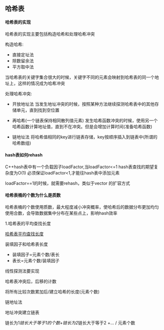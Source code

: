 ##   哈希表

#### 哈希表的实现

哈希表的实现主要包括构造哈希和处理哈希冲突

构造哈希:

- 直接定址法
- 除数留余法
- 平方取中法

当哈希表的关键字集合很大的时候，关键字不同的元素会映射到哈希表的同一个地址上，这样的情况成为哈希冲突

处理哈希冲突:

- 开放地址法
  当发生地址冲突的时候，按照某种方法继续探测哈希表中的其他存储单元，直到找到空位置

- 再哈希(一个链表保持相同散列值元素)
  发生哈希函数冲突的时候，使用另一个哈希函数计算地址值，直到不在冲突。但是会增加计算时间(准备哈希函数)

- 链地址法
  将哈希值相同的key进行链表存储，key按顺序插入到链表中(所谓的哈希数组)






#### hash表如何rehash

C++hash表中有一个负载因子loadFactor,当loadFactor<=1 hash表查找的期望复杂度为O(1)
必须保证loadFactor<1,才能往hash表中添加元素

loadFactor==1的时候，就需要rehash，类似于vector 的扩容方式

#### 哈希表桶的个数为什么是质数

哈希表桶的个数使用质数，最大程度减小冲突概率，使哈希后的数据分布更加均匀
使用合数，会导致数据集中分布在某些点上，影响hash效率

1.哈希表的平均查找长度

[哈希表平均查找长度](https://blog.csdn.net/scmuzi18/article/details/77140889)


装填因子和哈希表长度

- 装填因子=元素个数/表长
- 表长=元素个数/装填因子


线性探测法要实现

哈希表冲突后，后移的计数  

将所有比较次数累加后/建立哈希的长度(元素个数)


链地址法

地址冲突建立链表

链长为1*链长大于等于1的个数+链长为2*链长大于等于2 +... / 元素个数

